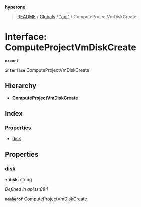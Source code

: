 **hyperone**

> [README](../README.md) / [Globals](../globals.md) / ["api"](../modules/_api_.md) / ComputeProjectVmDiskCreate

# Interface: ComputeProjectVmDiskCreate

**`export`** 

**`interface`** ComputeProjectVmDiskCreate

## Hierarchy

* **ComputeProjectVmDiskCreate**

## Index

### Properties

* [disk](_api_.computeprojectvmdiskcreate.md#disk)

## Properties

### disk

•  **disk**: string

*Defined in api.ts:884*

**`memberof`** ComputeProjectVmDiskCreate
